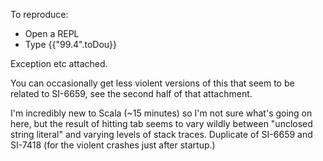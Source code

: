 To reproduce:
 - Open a REPL
 - Type {{"99.4".toDou<TAB>}}

Exception etc attached.

You can occasionally get less violent versions of this that seem to be related to SI-6659, see the second half of that attachment.

I'm incredibly new to Scala (~15 minutes) so I'm not sure what's going on here, but the result of hitting tab seems to vary wildly between "unclosed string literal" and varying levels of stack traces.
Duplicate of SI-6659 and SI-7418 (for the violent crashes just after startup.)
